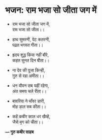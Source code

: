# भजन: राम भजा सो जीता जग में

- राम भजा सो जीता जग में,\
  राम भजा सो जीता।।

- हाथ सुमरनी, पेट कतरनी,\
  पढ़त भगवत गीता।।

- हृदय शुद्ध किया नहीं बौरे,\
  कहत सुनत दिन बीता।।

- ना देव की पूजा किन्ही,\
  गुरु से रहा अमीता।।

- धन यौवन सब यहीं रहेगा,\
  अंत समय चले रीता।।

- बावरिया ने भाँवर डारी,\
  मोह डाल सब कीता।।

- कहें कबीर काल धर खैय्हें,\
  जैसे मृग को चीता।।

**— गुरु कबीर साहब**
